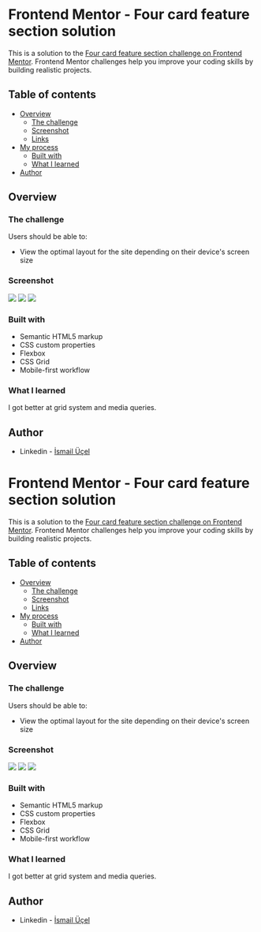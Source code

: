 # Frontend Mentor - Four card feature section solution

This is a solution to the [Four card feature section challenge on Frontend Mentor](https://www.frontendmentor.io/challenges/four-card-feature-section-weK1eFYK). Frontend Mentor challenges help you improve your coding skills by building realistic projects.

## Table of contents

- [Overview](#overview)
  - [The challenge](#the-challenge)
  - [Screenshot](#screenshot)
  - [Links](#links)
- [My process](#my-process)
  - [Built with](#built-with)
  - [What I learned](#what-i-learned)
- [Author](#author)

## Overview

### The challenge

Users should be able to:

- View the optimal layout for the site depending on their device's screen size

### Screenshot

![](./screenshot.jpg)
![](./screenshot2.jpg)
![](./screenshot3.jpg)

### Built with

- Semantic HTML5 markup
- CSS custom properties
- Flexbox
- CSS Grid
- Mobile-first workflow

### What I learned

I got better at grid system and media queries.

## Author

- Linkedin - [İsmail Üçel](https://www.linkedin.com/in/ismail-%C3%BC%C3%A7el-a487b618a/)

# Frontend Mentor - Four card feature section solution

This is a solution to the [Four card feature section challenge on Frontend Mentor](https://www.frontendmentor.io/challenges/four-card-feature-section-weK1eFYK). Frontend Mentor challenges help you improve your coding skills by building realistic projects.

## Table of contents

- [Overview](#overview)
  - [The challenge](#the-challenge)
  - [Screenshot](#screenshot)
  - [Links](#links)
- [My process](#my-process)
  - [Built with](#built-with)
  - [What I learned](#what-i-learned)
- [Author](#author)

## Overview

### The challenge

Users should be able to:

- View the optimal layout for the site depending on their device's screen size

### Screenshot

![](./screenshot.jpg)
![](./screenshot1.jpg)
![](./screenshot2.jpg)

### Built with

- Semantic HTML5 markup
- CSS custom properties
- Flexbox
- CSS Grid
- Mobile-first workflow

### What I learned

I got better at grid system and media queries.

## Author

- Linkedin - [İsmail Üçel](https://www.linkedin.com/in/ismail-%C3%BC%C3%A7el-a487b618a/)
